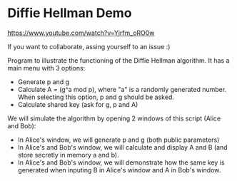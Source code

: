 # Diffie Hellman Demo

https://www.youtube.com/watch?v=Yjrfm_oRO0w

If you want to collaborate, assing yourself to an issue :)

Program to illustrate the functioning of the Diffie Hellman algorithm. It has a main menu with 3 options:
- Generate p and g
- Calculate A = (g^a mod p), where "a" is a randomly generated number. When selecting this option, p and g should be asked.
- Calculate shared key (ask for g, p and A)

We will simulate the algorithm by opening 2 windows of this script (Alice and Bob):
- In Alice's window, we will generate p and g (both public parameters)
- In Alice's and Bob's window, we will calculate and display A and B (and store secretly in memory a and b). 
- In Alice's and Bob's window, we will demonstrate how the same key is generated when inputing B in Alice's window and A in Bob's window. 

